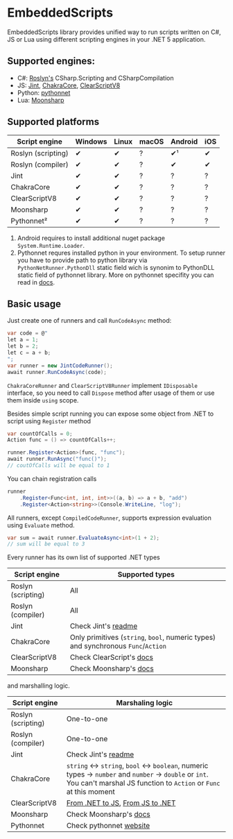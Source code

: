 EmbeddedScripts
===============
EmbeddedScripts library provides unified way to run scripts written on C#, JS or Lua using different scripting engines in your .NET 5 application.

Supported engines:
------------------
- C#: [Roslyn's](https://github.com/dotnet/roslyn) CSharp.Scripting and CSharpCompilation
- JS: [Jint](https://github.com/sebastienros/jint), [ChakraCore](https://github.com/chakra-core/ChakraCore), [ClearScriptV8](https://github.com/microsoft/ClearScript)
- Python: [pythonnet](https://github.com/pythonnet/pythonnet)
- Lua: [Moonsharp](https://github.com/moonsharp-devs/moonsharp)

Supported platforms
-------------------
Script engine      | Windows | Linux  | macOS | Android  | iOS
-------------------|---------|--------|-------|----------|----
Roslyn (scripting) | ✔       | ✔     | ?     | ✔¹       | ✔
Roslyn (compiler)  | ✔       | ✔     | ?     | ✔        | ✔
Jint               | ✔       | ✔     | ?     | ?        | ?
ChakraCore         | ✔       | ✔     | ?     | ?        | ?
ClearScriptV8      | ✔       | ✔     | ?     | ?        | ?
Moonsharp          | ✔       | ✔     | ?     | ?        | ?
Pythonnet²          | ✔       | ✔     | ?     | ?        | ?

1. Android requires to install additional nuget package `System.Runtime.Loader`.
2. Pythonnet requres installed python in your environment. To setup runner you have to provide path to python library via `PythonNetRunner.PythonDll` static field wich is synonim to PythonDLL static field of pythonnet library. More on pythonnet specifity you can read in [docs](https://github.com/pythonnet/pythonnet/wiki). 

Basic usage
-----------
Just create one of runners and call `RunCodeAsync` method:
```c#
var code = @"
let a = 1;
let b = 2;
let c = a + b;
";
var runner = new JintCodeRunner();
await runner.RunCodeAsync(code);
```
`ChakraCoreRunner` and `ClearScriptV8Runner` implement `IDisposable` interface, so you need to call `Dispose` method 
after usage of them or use them inside `using` scope.

Besides simple script running you can expose some object from .NET to script using `Register` method
```c#
var countOfCalls = 0;
Action func = () => countOfCalls++;

runner.Register<Action>(func, "func");
await runner.RunAsync("func()");
// coutOfCalls will be equal to 1
```

You can chain registration calls
```c#
runner
    .Register<Func<int, int, int>>((a, b) => a + b, "add")
    .Register<Action<string>>(Console.WriteLine, "log");
```

All runners, except `CompiledCodeRunner`, supports expression evaluation using `Evaluate` method.
```c#
var sum = await runner.EvaluateAsync<int>(1 + 2);
// sum will be equal to 3
```

Every runner has its own list of supported .NET types

Script engine      | Supported types
-------------------|------------
Roslyn (scripting) | All
Roslyn (compiler)  | All
Jint               | Check Jint's [readme](https://github.com/sebastienros/jint/blob/main/README.md#net-interoperability)
ChakraCore         | Only primitives (`string`, `bool`, numeric types) and synchronous `Func`/`Action`
ClearScriptV8      | Check ClearScript's [docs](https://microsoft.github.io/ClearScript/Reference/html/M_Microsoft_ClearScript_ScriptEngine_AddHostObject.htm)
Moonsharp          | Check Moonsharp's [docs](https://www.moonsharp.org/objects.html)

and marshalling logic.

Script engine      | Marshaling logic
-------------------|----------------------------------------------
Roslyn (scripting) | One-to-one
Roslyn (compiler)  | One-to-one
Jint               | Check Jint's [readme](https://github.com/sebastienros/jint/blob/main/README.md#net-interoperability)
ChakraCore         | `string` <-> `string`, `bool` <-> `boolean`, numeric types -> `number` and `number` -> `double` or `int`. You can't marshal JS function to `Action` or `Func` at this moment
ClearScriptV8      | [From .NET to JS](https://microsoft.github.io/ClearScript/Reference/html/M_Microsoft_ClearScript_ScriptEngine_AddHostObject.htm), [From JS to .NET](https://microsoft.github.io/ClearScript/Reference/html/M_Microsoft_ClearScript_ScriptEngine_Evaluate_2.htm)
Moonsharp          | Check Moonsharp's [docs](https://www.moonsharp.org/mapping.html)
Pythonnet          | Check pythonnet [website](http://pythonnet.github.io/)

